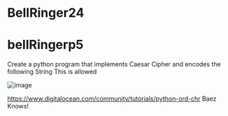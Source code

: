 # BellRinger24

# bellRingerp5
Create a python program that implements Caesar Cipher and encodes the following String
This is allowed

![image](https://github.com/user-attachments/assets/681f1046-b040-4cf8-8e0c-320720ed38a7)

https://www.digitalocean.com/community/tutorials/python-ord-chr
Baez Knows!
